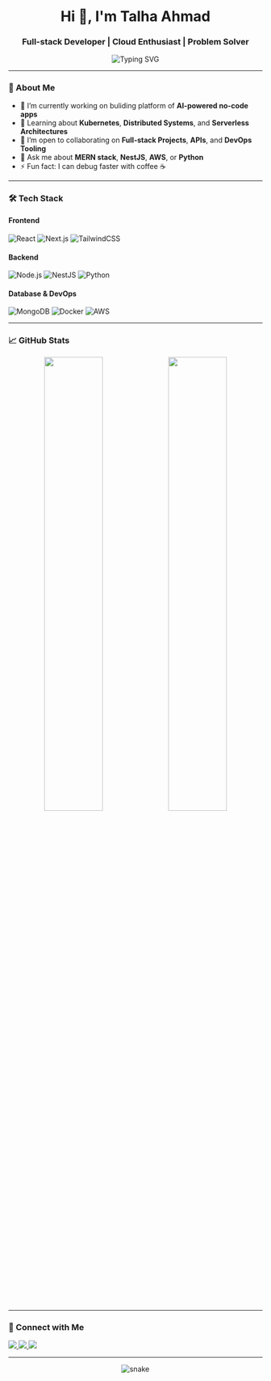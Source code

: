 <h1 align="center">Hi 👋, I'm Talha Ahmad</h1>
<h3 align="center">Full-stack Developer | Cloud Enthusiast | Problem Solver</h3>

<p align="center">
  <img src="https://readme-typing-svg.demolab.com?font=Fira+Code&duration=3000&pause=1000&center=true&vCenter=true&width=435&lines=Building+smart+web+solutions+🚀;Passionate+about+tech+%26+learning+📚;Always+improving+1%25+a+day+💡" alt="Typing SVG" />
</p>

---

### 🚀 About Me

- 🔭 I’m currently working on buliding platform of  **AI-powered no-code apps**
- 🌱 Learning about **Kubernetes**, **Distributed Systems**, and **Serverless Architectures**
- 👯 I’m open to collaborating on **Full-stack Projects**, **APIs**, and **DevOps Tooling**
- 💬 Ask me about **MERN stack**, **NestJS**, **AWS**, or **Python**
- ⚡ Fun fact: I can debug faster with coffee ☕️

---

### 🛠️ Tech Stack

#### Frontend
![React](https://img.shields.io/badge/-React-61DAFB?logo=react&logoColor=black&style=flat)
![Next.js](https://img.shields.io/badge/-Next.js-000000?logo=next.js&style=flat)
![TailwindCSS](https://img.shields.io/badge/-Tailwind-06B6D4?logo=tailwindcss&logoColor=white&style=flat)

#### Backend
![Node.js](https://img.shields.io/badge/-Node.js-339933?logo=node.js&logoColor=white&style=flat)
![NestJS](https://img.shields.io/badge/-NestJS-E0234E?logo=nestjs&logoColor=white&style=flat)
![Python](https://img.shields.io/badge/-Python-3776AB?logo=python&logoColor=white&style=flat)

#### Database & DevOps
![MongoDB](https://img.shields.io/badge/-MongoDB-47A248?logo=mongodb&logoColor=white&style=flat)
![Docker](https://img.shields.io/badge/-Docker-2496ED?logo=docker&logoColor=white&style=flat)
![AWS](https://img.shields.io/badge/-AWS-232F3E?logo=amazonaws&logoColor=white&style=flat)

---

### 📈 GitHub Stats

<p align="center">
  <img src="https://github-readme-stats.vercel.app/api?username=tentalha&show_icons=true&theme=radical" width="48%" />
  <img src="https://github-readme-streak-stats.herokuapp.com/?user=tentalha&theme=radical" width="48%" />
</p>

---

### 🔗 Connect with Me

<p align="left">
  <a href="https://linkedin.com/in/tentalha" target="_blank">
    <img src="https://img.shields.io/badge/LinkedIn-%230077B5.svg?&style=flat&logo=linkedin&logoColor=white" />
  </a>
  <a href="mailto:tentalha0@gmail.com">
    <img src="https://img.shields.io/badge/Gmail-D14836?style=flat&logo=gmail&logoColor=white" />
  </a>
  <a href="https://yourportfolio.com" target="_blank">
    <img src="https://img.shields.io/badge/Portfolio-000?style=flat&logo=firefox&logoColor=white" />
  </a>
</p>

---

<!-- Snake animation (optional fancy touch) -->
<p align="center">
  <img src="https://github.com/TalhaAhmadDev/TalhaAhmadDev/blob/output/github-contribution-grid-snake.svg" alt="snake" />
</p>
